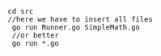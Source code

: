 <pre>
cd src 
//here we have to insert all files
 go run Runner.go SimpleMath.go
 //or better 
 go run *.go
</pre>